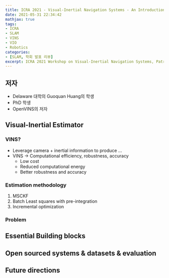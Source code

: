 ```yaml
---
title: ICRA 2021 - Visual-Inertial Navigation Systems - An Introduction (Patrick Geneva)
date: 2021-05-31 22:34:42
mathjax: true
tags: 
- ICRA
- SLAM
- VINS
- VIO
- Robotics
categories: 
- [SLAM, 학회 발표 리뷰]
excerpt: ICRA 2021 Workshop on Visual-Inertial Navigation Systems, Patrick Geneva의 첫번째 토크 
---
```


## 저자

- Delaware 대학의 Guoquan Huang의 학생
- PhD 학생
- OpenVINS의 저자

## Visual-Inertial Estimator

### VINS?

- Leverage camera + inertial information to produce ...
- VINS -> Computational efficiency, robustness, accuracy
  - Low cost
  - Reduced computational energy
  - Better robustness and accuracy

### Estimation methodology

1. MSCKF
2. Batch Least squares with pre-integration
3. Incremental optimization

### Problem



## Essential Building blocks

## Open sourced systems & datasets & evaluation

## Future directions

